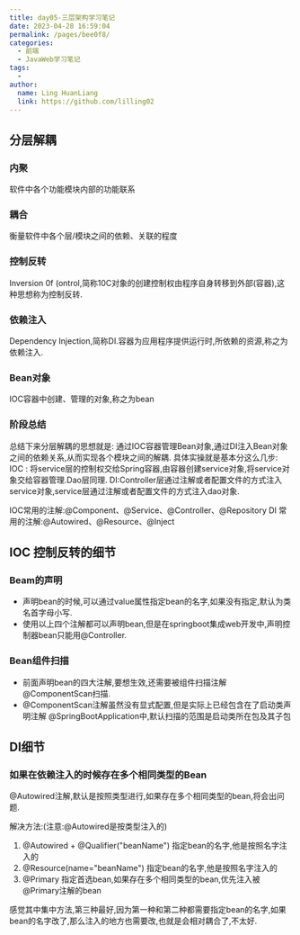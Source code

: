 ```yaml
---
title: day05-三层架构学习笔记
date: 2023-04-28 16:59:04
permalink: /pages/bee0f8/
categories:
  - 前端
  - JavaWeb学习笔记
tags:
  - 
author: 
  name: Ling HuanLiang
  link: https://github.com/lilling02
---
```

## 分层解耦

### 内聚

软件中各个功能模块内部的功能联系

### 耦合

衡量软件中各个层/模块之间的依赖、关联的程度

### 控制反转

Inversion 0f (ontrol,简称10C对象的创建控制权由程序自身转移到外部(容器),这种思想称为控制反转.

### 依赖注入

Dependency Injection,简称DI.容器为应用程序提供运行时,所依赖的资源,称之为依赖注入.

### Bean对象

IOC容器中创建、管理的对象,称之为bean

### 阶段总结

总结下来分层解耦的思想就是: 通过IOC容器管理Bean对象,通过DI注入Bean对象之间的依赖关系,从而实现各个模块之间的解耦.
具体实操就是基本分这么几步:
IOC : 将service层的控制权交给Spring容器,由容器创建service对象,将service对象交给容器管理.Dao层同理.
DI:Controller层通过注解或者配置文件的方式注入service对象,service层通过注解或者配置文件的方式注入dao对象.

IOC常用的注解:@Component、@Service、@Controller、@Repository
DI 常用的注解:@Autowired、@Resource、@Inject

## IOC 控制反转的细节

### Beam的声明

* 声明bean的时候,可以通过value属性指定bean的名字,如果没有指定,默认为类名首字母小写.
* 使用以上四个注解都可以声明bean,但是在springboot集成web开发中,声明控制器bean只能用@Controller.

### Bean组件扫描

* 前面声明bean的四大注解,要想生效,还需要被组件扫描注解@ComponentScan扫描.
* @ComponentScan注解虽然没有显式配置,但是实际上已经包含在了启动类声明注解 @SpringBootApplication中,默认扫描的范围是启动类所在包及其子包

## DI细节

### 如果在依赖注入的时候存在多个相同类型的Bean

@Autowired注解,默认是按照类型进行,如果存在多个相同类型的bean,将会出问题.

解决方法:(注意:@Autowired是按类型注入的)

1. @Autowired + @Qualifier("beanName") 指定bean的名字,他是按照名字注入的
2. @Resource(name="beanName") 指定bean的名字,他是按照名字注入的
3. @Primary 指定首选bean,如果存在多个相同类型的bean,优先注入被@Primary注解的bean

感觉其中集中方法,第三种最好,因为第一种和第二种都需要指定bean的名字,如果bean的名字改了,那么注入的地方也需要改,也就是会相对耦合了,不太好.
